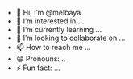 - 👋 Hi, I’m @melbaya
- 👀 I’m interested in ...
- 🌱 I’m currently learning ...
- 💞️ I’m looking to collaborate on ...
- 📫 How to reach me ...
- 😄 Pronouns: ..
- ⚡ Fun fact: ...

<!---
melbaya/melbaya is a ✨ special ✨ repository because its `README.md` (this file) appears on your GitHub profile.
You can click the Preview link to take a look at your changes.
--->
